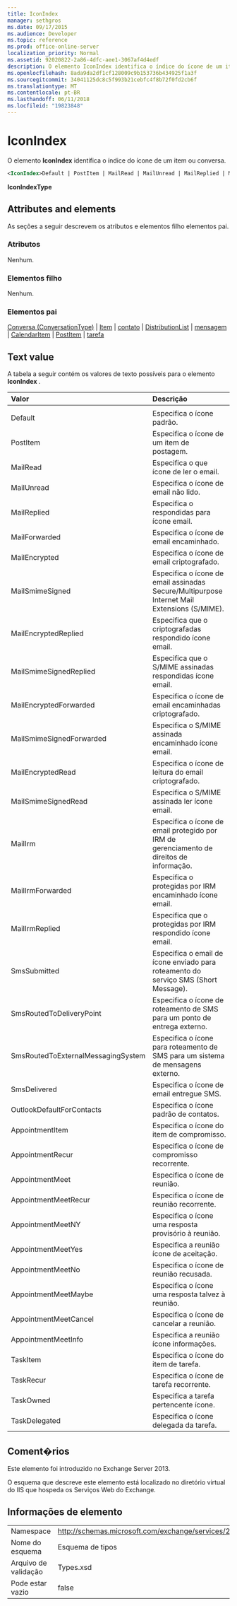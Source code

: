```yaml
---
title: IconIndex
manager: sethgros
ms.date: 09/17/2015
ms.audience: Developer
ms.topic: reference
ms.prod: office-online-server
localization_priority: Normal
ms.assetid: 92020822-2a86-4dfc-aee1-3067af4d4edf
description: O elemento IconIndex identifica o índice do ícone de um item ou conversa.
ms.openlocfilehash: 8ada9da2df1cf128009c9b153736b434925f1a3f
ms.sourcegitcommit: 34041125dc8c5f993b21cebfc4f8b72f0fd2cb6f
ms.translationtype: MT
ms.contentlocale: pt-BR
ms.lasthandoff: 06/11/2018
ms.locfileid: "19823848"
---
```

# <a name="iconindex"></a>IconIndex

O elemento **IconIndex** identifica o índice do ícone de um item ou conversa. 
  
```XML
<IconIndex>Default | PostItem | MailRead | MailUnread | MailReplied | MailForwarded | MailEncrypted | MailSmimeSigned | MailEncrytedReplied | MailSmimeSignedReplied | MailEncryptedForwarded | MailSmimeSignedForwarded | MailEncryptedRead | MailSmimeSignedRead | MailIrm | MailIrmForwarded | MailIrmReplied | SmsSubmitted | SmsRoutedToDeliveryPoint | SmsRoutedToExternalMessagingSystem | SmsDelivered | OutlookDefaultForContacts | AppointmentItem | AppointmentRecur | AppointmentMeet | AppointmentMeetRecur | AppointmentMeetNY | AppointmentMeetYes | AppointmentMeetNo | AppointmentMeetMaybe | AppointmentMeetCancel | AppointmentMeetInfo | TaskItem | TaskRecur | TaskOwned | TaskDelegated</IconIndex>
```

 **IconIndexType**
## <a name="attributes-and-elements"></a>Attributes and elements

As seções a seguir descrevem os atributos e elementos filho elementos pai.
  
### <a name="attributes"></a>Atributos

Nenhum.
  
### <a name="child-elements"></a>Elementos filho

Nenhum.
  
### <a name="parent-elements"></a>Elementos pai

[Conversa (ConversationType)](conversation-conversationtype.md) | [Item](item.md) | [contato](contact.md) | [DistributionList](distributionlist.md) | [mensagem](message-ex15websvcsotherref.md) | [CalendarItem](calendaritem.md) | [PostItem](postitem.md) | [tarefa ](task.md)
  
## <a name="text-value"></a>Text value

A tabela a seguir contém os valores de texto possíveis para o elemento **IconIndex** . 
  
|**Valor**|**Descrição**|
|:-----|:-----|
|||
|Default  <br/> |Especifica o ícone padrão.  <br/> |
|PostItem  <br/> |Especifica o ícone de um item de postagem.  <br/> |
|MailRead  <br/> |Especifica o que ícone de ler o email.  <br/> |
|MailUnread  <br/> |Especifica o ícone de email não lido.  <br/> |
|MailReplied  <br/> |Especifica o respondidas para ícone email.  <br/> |
|MailForwarded  <br/> |Especifica o ícone de email encaminhado.  <br/> |
|MailEncrypted  <br/> |Especifica o ícone de email criptografado.  <br/> |
|MailSmimeSigned  <br/> |Especifica o ícone de email assinadas Secure/Multipurpose Internet Mail Extensions (S/MIME).  <br/> |
|MailEncryptedReplied  <br/> |Especifica que o criptografadas respondido ícone email.  <br/> |
|MailSmimeSignedReplied  <br/> |Especifica que o S/MIME assinadas respondidas ícone email.  <br/> |
|MailEncryptedForwarded  <br/> |Especifica o ícone de email encaminhadas criptografado.  <br/> |
|MailSmimeSignedForwarded  <br/> |Especifica o S/MIME assinada encaminhado ícone email.  <br/> |
|MailEncryptedRead  <br/> |Especifica o ícone de leitura do email criptografado.  <br/> |
|MailSmimeSignedRead  <br/> |Especifica o S/MIME assinada ler ícone email.  <br/> |
|MailIrm  <br/> |Especifica o ícone de email protegido por IRM de gerenciamento de direitos de informação.  <br/> |
|MailIrmForwarded  <br/> |Especifica o protegidas por IRM encaminhado ícone email.  <br/> |
|MailIrmReplied  <br/> |Especifica que o protegidas por IRM respondido ícone email.  <br/> |
|SmsSubmitted  <br/> |Especifica o email de ícone enviado para roteamento do serviço SMS (Short Message).  <br/> |
|SmsRoutedToDeliveryPoint  <br/> |Especifica o ícone de roteamento de SMS para um ponto de entrega externo.  <br/> |
|SmsRoutedToExternalMessagingSystem  <br/> |Especifica o ícone para roteamento de SMS para um sistema de mensagens externo.  <br/> |
|SmsDelivered  <br/> |Especifica o ícone de email entregue SMS.  <br/> |
|OutlookDefaultForContacts  <br/> |Especifica o ícone padrão de contatos.  <br/> |
|AppointmentItem  <br/> |Especifica o ícone do item de compromisso.  <br/> |
|AppointmentRecur  <br/> |Especifica o ícone de compromisso recorrente.  <br/> |
|AppointmentMeet  <br/> |Especifica o ícone de reunião.  <br/> |
|AppointmentMeetRecur  <br/> |Especifica o ícone de reunião recorrente.  <br/> |
|AppointmentMeetNY  <br/> |Especifica o ícone uma resposta provisório à reunião.  <br/> |
|AppointmentMeetYes  <br/> |Especifica a reunião ícone de aceitação.  <br/> |
|AppointmentMeetNo  <br/> |Especifica o ícone de reunião recusada.  <br/> |
|AppointmentMeetMaybe  <br/> |Especifica o ícone uma resposta talvez à reunião.  <br/> |
|AppointmentMeetCancel  <br/> |Especifica o ícone de cancelar a reunião.  <br/> |
|AppointmentMeetInfo  <br/> |Especifica a reunião ícone informações.  <br/> |
|TaskItem  <br/> |Especifica o ícone do item de tarefa.  <br/> |
|TaskRecur  <br/> |Especifica o ícone de tarefa recorrente.  <br/> |
|TaskOwned  <br/> |Especifica a tarefa pertencente ícone.  <br/> |
|TaskDelegated  <br/> |Especifica o ícone delegada da tarefa.  <br/> |
   
## <a name="remarks"></a>Coment�rios

Este elemento foi introduzido no Exchange Server 2013.
  
O esquema que descreve este elemento está localizado no diretório virtual do IIS que hospeda os Serviços Web do Exchange.
  
## <a name="element-information"></a>Informações de elemento

|||
|:-----|:-----|
|Namespace  <br/> |http://schemas.microsoft.com/exchange/services/2006/types  <br/> |
|Nome do esquema  <br/> |Esquema de tipos  <br/> |
|Arquivo de validação  <br/> |Types.xsd  <br/> |
|Pode estar vazio  <br/> |false  <br/> |
   

